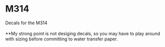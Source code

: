 # M314

Decals for the M314 <br><br>
**My strong point is not desiging decals, so you may have to play around with sizing before committing to water transfer paper.
